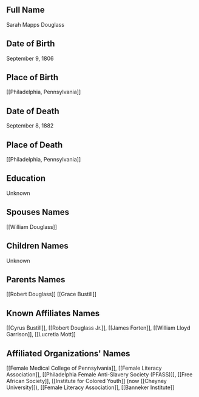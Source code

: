 ## Full Name
Sarah Mapps Douglass

## Date of Birth
September 9, 1806

## Place of Birth
[[Philadelphia, Pennsylvania]]

## Date of Death
September 8, 1882

## Place of Death
[[Philadelphia, Pennsylvania]]

## Education
Unknown

## Spouses Names
[[William Douglass]]

## Children Names
Unknown

## Parents Names
[[Robert Douglass]]
[[Grace Bustill]]

## Known Affiliates Names
[[Cyrus Bustill]], [[Robert Douglass Jr.]], [[James Forten]], [[William Lloyd Garrison]], [[Lucretia Mott]]

## Affiliated Organizations' Names
[[Female Medical College of Pennsylvania]], [[Female Literacy Association]], [[Philadelphia Female Anti-Slavery Society (PFASS)]], [[Free African Society]], [[Institute for Colored Youth]] (now [[Cheyney University]]), [[Female Literacy Association]], [[Banneker Institute]]

